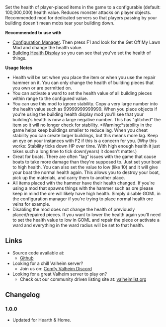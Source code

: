 Set the health of player-placed items in the game to a configurable (default: 100,000,000) health value. Reduces monster attacks on player objects. Recommended mod for dedicated servers so that players passing by your building doesn't mean mobs tear your building down.

**Recommended to use with**

- [Configuration Manager](https://www.nexusmods.com/valheim/mods/740)﻿. Then press F1 and look for the Get Off My Lawn Mod and change the health value.
- [Building Health Display](https://www.nexusmods.com/valheim/mods/793)﻿ so you can see that you've set the health of things.


**Usage Notes**

- Health will be set when you place the item or when you use the repair hammer on it. You can only change the health of building pieces that you own or are permitted on.
- You can activate a ward to set the health value of all building pieces within range to the configured value.
- You can use this mod to ignore stability. Copy a very large number into the health value such as 99999999999999. When you place objects if you're using the building health display mod you'll see that your building's health is now a large negative number. This has "glitched" the item so it will no longer check for stability. *Warning:*stability in the game helps keep buildings smaller to reduce lag. When you cheat stability you can create larger buildings, but this means more lag. Keep an eye on your instances with F2 if this is a concern for you. (Why this works: Stability ticks down HP over time. With high enough health it just takes such a long time to tick down(years) it doesn't matter.)
- Great for boats. There are often "lag" issues with the game that cause boats to take more damage than they're supposed to. Just set your boat to high health. You can also set the value to low (like 10) and it will give your boat the normal health again. This allows you to destroy your boat, pick up the materials, and carry them to another place.
- All items placed with the hammer have their health changed. If you're using a mod that spawns things with the hammer such as ore please keep in mind the ore will likely have high health. Simply disable GOML in the configuration manager if you're trying to place normal health ore veins for example.
- Disabling the mod does not change the health of previously placed/repaired pieces. If you want to lower the health again you'll need to set the health value to low in GOML and repair the piece or activate a ward and everything in the ward radius will be set to that health.

## Links

  * Source code available at:
    * [Github](https://github.com/redseiko/ComfyMods/tree/main/EulersRuler)
  * Looking for a chill Valheim server?
    * Join us on: [Comfy Valheim Discord](https://discord.gg/ameHJz5PFk)
  * Looking for a great Valheim server to play on?
    * Check out our community driven listing site at: [valheimlist.org](https://valheimlist.org/)

## Changelog

### 1.0.0

  * Updated for Hearth & Home.